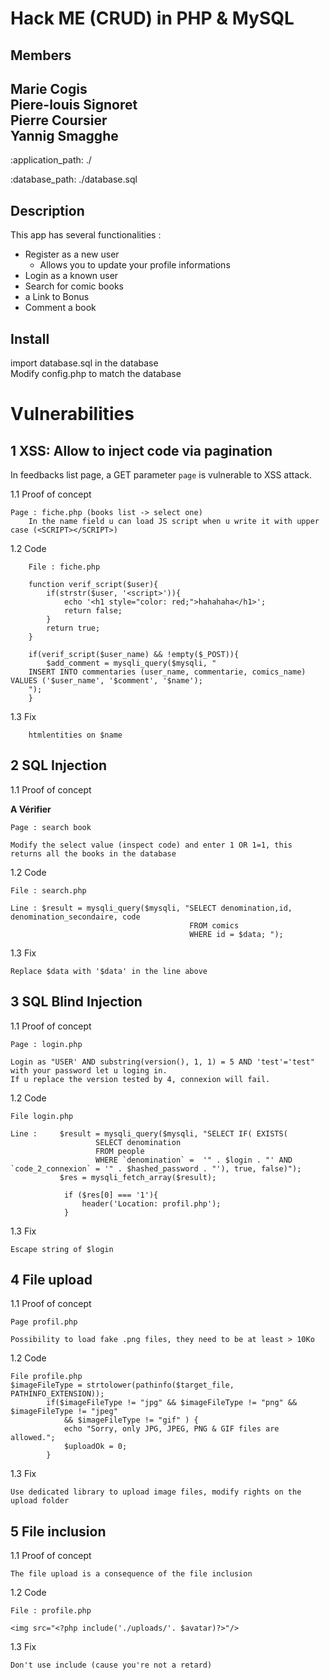 Hack ME  (CRUD) in PHP & MySQL
========

Members
-------------------------------------------- 
Marie Cogis<br>
Piere-louis Signoret<br>
Pierre Coursier<br>
Yannig Smagghe<br>
-------------------------------------------- 

:application_path: ./

:database_path: ./database.sql

Description
--------------------------------------------

This app has several functionalities : 
* Register as a new user
    * Allows you to update your profile informations
* Login as a known user
* Search for comic books
* a Link to Bonus 
* Comment a book  


Install
-------------------------------------------- 
import database.sql in the database <br>
Modify config.php to match the database

Vulnerabilities
===============

1 XSS: Allow to inject code via pagination
--------------------------------------------

In feedbacks list page, a GET parameter `page` is vulnerable to XSS attack.

1.1 Proof of concept
~~~~~~~~~~~~~~~~~~~~~
Page : fiche.php (books list -> select one)
    In the name field u can load JS script when u write it with upper case (<SCRIPT></SCRIPT>)
~~~~~~~~~~~~~~~~~~~~~
1.2 Code
~~~~~~~~
    File : fiche.php
    
    function verif_script($user){
        if(strstr($user, '<script>')){
            echo '<h1 style="color: red;">hahahaha</h1>';
            return false;
        }
        return true;
    }
    
    if(verif_script($user_name) && !empty($_POST)){
        $add_comment = mysqli_query($mysqli, "
    INSERT INTO commentaries (user_name, commentarie, comics_name) VALUES ('$user_name', '$comment', '$name');
    ");
    }
~~~~~~~~
1.3 Fix
~~~~~~~~~~~~~~~~~~~~
    htmlentities on $name
~~~~~~~~~~~~~~~~~~~~

2 SQL Injection
---------------
1.1 Proof of concept

<b>A Vérifier</b>
~~~~~~~~~~~~~~~~~~~
Page : search book

Modify the select value (inspect code) and enter 1 OR 1=1, this returns all the books in the database
~~~~~~~~~~~~~~~~~~~

1.2 Code
~~~~~~~~
File : search.php

Line : $result = mysqli_query($mysqli, "SELECT denomination,id, denomination_secondaire, code 
                                        FROM comics 
                                        WHERE id = $data; ");
~~~~~~~~
1.3 Fix
~~~~~~~
Replace $data with '$data' in the line above
~~~~~~~
3 SQL Blind Injection
---------------------
1.1 Proof of concept
~~~~~~~~~~~~~~~~~~~
Page : login.php

Login as "USER' AND substring(version(), 1, 1) = 5 AND 'test'='test" with your password let u loging in.
If u replace the version tested by 4, connexion will fail. 
~~~~~~~~~~~~~~~~~~~
1.2 Code
~~~~~~~~
File login.php

Line :     $result = mysqli_query($mysqli, "SELECT IF( EXISTS(
                   SELECT denomination
                   FROM people
                   WHERE `denomination` =  '" . $login . "' AND `code_2_connexion` = '" . $hashed_password . "'), true, false)");
           $res = mysqli_fetch_array($result);

            if ($res[0] === '1'){
                header('Location: profil.php');
            } 
~~~~~~~~
1.3 Fix
~~~~~~~
Escape string of $login
~~~~~~~
4 File upload
-------------
1.1 Proof of concept
~~~~~~~~~~~~~~~~~~~
Page profil.php

Possibility to load fake .png files, they need to be at least > 10Ko
~~~~~~~~~~~~~~~~~~~

1.2 Code
~~~~~~~~
File profile.php
$imageFileType = strtolower(pathinfo($target_file, PATHINFO_EXTENSION));
        if($imageFileType != "jpg" && $imageFileType != "png" && $imageFileType != "jpeg"
            && $imageFileType != "gif" ) {
            echo "Sorry, only JPG, JPEG, PNG & GIF files are allowed.";
            $uploadOk = 0;
        }
~~~~~~~~

1.3 Fix
~~~~~~~
Use dedicated library to upload image files, modify rights on the upload folder
~~~~~~~
5 File inclusion
----------------
1.1 Proof of concept
~~~~~~~~~~~~~~~~~~~
The file upload is a consequence of the file inclusion
~~~~~~~~~~~~~~~~~~~

1.2 Code
~~~~~~~~
File : profile.php

<img src="<?php include('./uploads/'. $avatar)?>"/>
~~~~~~~~

1.3 Fix
~~~~~~~
Don't use include (cause you're not a retard)
~~~~~~~